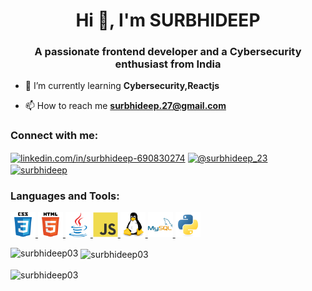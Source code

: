 <h1 align="center">Hi 👋, I'm SURBHIDEEP</h1>
<h3 align="center">A passionate frontend developer and a Cybersecurity enthusiast from India</h3>

- 🌱 I’m currently learning **Cybersecurity,Reactjs**

- 📫 How to reach me **surbhideep.27@gmail.com**

<h3 align="left">Connect with me:</h3>
<p align="left">
<a href="https://linkedin.com/in/linkedin.com/in/surbhideep-690830274" target="blank"><img align="center" src="https://raw.githubusercontent.com/rahuldkjain/github-profile-readme-generator/master/src/images/icons/Social/linked-in-alt.svg" alt="linkedin.com/in/surbhideep-690830274" height="30" width="40" /></a>
<a href="https://www.hackerrank.com/@surbhideep_23" target="blank"><img align="center" src="https://raw.githubusercontent.com/rahuldkjain/github-profile-readme-generator/master/src/images/icons/Social/hackerrank.svg" alt="@surbhideep_23" height="30" width="40" /></a>
<a href="https://www.leetcode.com/surbhideep" target="blank"><img align="center" src="https://raw.githubusercontent.com/rahuldkjain/github-profile-readme-generator/master/src/images/icons/Social/leet-code.svg" alt="surbhideep" height="30" width="40" /></a>
</p>

<h3 align="left">Languages and Tools:</h3>
<p align="left"> <a href="https://www.w3schools.com/css/" target="_blank" rel="noreferrer"> <img src="https://raw.githubusercontent.com/devicons/devicon/master/icons/css3/css3-original-wordmark.svg" alt="css3" width="40" height="40"/> </a> <a href="https://www.w3.org/html/" target="_blank" rel="noreferrer"> <img src="https://raw.githubusercontent.com/devicons/devicon/master/icons/html5/html5-original-wordmark.svg" alt="html5" width="40" height="40"/> </a> <a href="https://www.java.com" target="_blank" rel="noreferrer"> <img src="https://raw.githubusercontent.com/devicons/devicon/master/icons/java/java-original.svg" alt="java" width="40" height="40"/> </a> <a href="https://developer.mozilla.org/en-US/docs/Web/JavaScript" target="_blank" rel="noreferrer"> <img src="https://raw.githubusercontent.com/devicons/devicon/master/icons/javascript/javascript-original.svg" alt="javascript" width="40" height="40"/> </a> <a href="https://www.linux.org/" target="_blank" rel="noreferrer"> <img src="https://raw.githubusercontent.com/devicons/devicon/master/icons/linux/linux-original.svg" alt="linux" width="40" height="40"/> </a> <a href="https://www.mysql.com/" target="_blank" rel="noreferrer"> <img src="https://raw.githubusercontent.com/devicons/devicon/master/icons/mysql/mysql-original-wordmark.svg" alt="mysql" width="40" height="40"/> </a> <a href="https://www.python.org" target="_blank" rel="noreferrer"> <img src="https://raw.githubusercontent.com/devicons/devicon/master/icons/python/python-original.svg" alt="python" width="40" height="40"/> </a> </p>

<p><img align="left" src="https://github-readme-stats.vercel.app/api/top-langs?username=surbhideep03&show_icons=true&locale=en&layout=compact" alt="surbhideep03" /></p>

<p>&nbsp;<img align="center" src="https://github-readme-stats.vercel.app/api?username=surbhideep03&show_icons=true&locale=en" alt="surbhideep03" /></p>

<p><img align="center" src="https://github-readme-streak-stats.herokuapp.com/?user=surbhideep03&" alt="surbhideep03" /></p>



